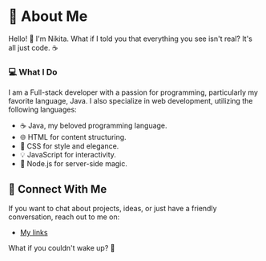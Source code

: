 # 🚀 About Me
Hello! 👋 I'm Nikita. What if I told you that everything you see isn't real? It's all just code. ☕

### 💻 What I Do
I am a Full-stack developer with a passion for programming, particularly my favorite language, Java. I also specialize in web development, utilizing the following languages:

- ☕ Java, my beloved programming language.
- 🌐 HTML for content structuring.
- 🎨 CSS for style and elegance.
- 💡 JavaScript for interactivity.
- 🚀 Node.js for server-side magic.

## 🌟 Connect With Me
If you want to chat about projects, ideas, or just have a friendly conversation, reach out to me on:
- [My links](https://neckitwin.github.io)

What if you couldn't wake up? 💫
